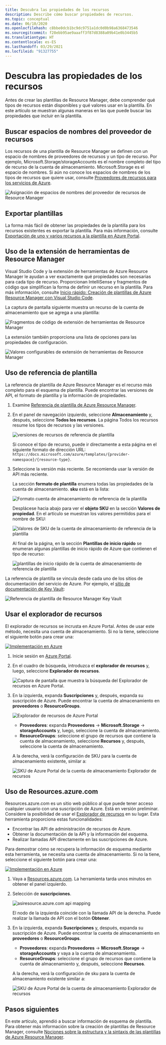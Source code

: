 ```yaml
---
title: Descubra las propiedades de los recursos
description: Describe cómo buscar propiedades de recursos.
ms.topic: conceptual
ms.date: 06/10/2020
ms.openlocfilehash: c8bbe0dcb1bc9dc9751a1dc0d0b98a6368473546
ms.sourcegitcommit: f28ebb95ae9aaaff3f87d8388a09b41e0b3445b5
ms.translationtype: HT
ms.contentlocale: es-ES
ms.lasthandoff: 03/29/2021
ms.locfileid: "91327755"
---
```

# <a name="discover-resource-properties"></a>Descubra las propiedades de los recursos

Antes de crear las plantillas de Resource Manager, debe comprender qué tipos de recursos están disponibles y qué valores usar en la plantilla. En este artículo se muestran algunas maneras en las que puede buscar las propiedades que incluir en la plantilla.

## <a name="find-resource-provider-namespaces"></a>Buscar espacios de nombres del proveedor de recursos

Los recursos de una plantilla de Resource Manager se definen con un espacio de nombres de proveedores de recursos y un tipo de recurso. Por ejemplo, Microsoft.Storage/storageAccounts es el nombre completo del tipo de recurso de la cuenta de almacenamiento. Microsoft.Storage es el espacio de nombres. Si aún no conoce los espacios de nombres de los tipos de recursos que quiere usar, consulte [Proveedores de recursos para los servicios de Azure](../management/azure-services-resource-providers.md).

![Asignación de espacios de nombres del proveedor de recursos de Resource Manager](./media/view-resources/resource-provider-namespace-and-azure-service-mapping.png)

## <a name="export-templates"></a>Exportar plantillas

La forma más fácil de obtener las propiedades de la plantilla para los recursos existentes es exportar la plantilla. Para más información, consulte [Exportación de uno y varios recursos a la plantilla en Azure Portal](./export-template-portal.md).

## <a name="use-resource-manager-tools-extension"></a>Uso de la extensión de herramientas de Resource Manager

Visual Studio Code y la extensión de herramientas de Azure Resource Manager le ayudan a ver exactamente qué propiedades son necesarias para cada tipo de recurso. Proporcionan IntelliSense y fragmentos de código que simplifican la forma de definir un recurso en la plantilla. Para más información, consulte [Inicio rápido: Creación de plantillas de Azure Resource Manager con Visual Studio Code](./quickstart-create-templates-use-visual-studio-code.md#add-an-azure-resource).

La captura de pantalla siguiente muestra un recurso de la cuenta de almacenamiento que se agrega a una plantilla:

![Fragmentos de código de extensión de herramientas de Resource Manager](./media/view-resources/resource-manager-tools-extension-snippets.png)

La extensión también proporciona una lista de opciones para las propiedades de configuración.

![Valores configurables de extensión de herramientas de Resource Manager](./media/view-resources/resource-manager-tools-extension-configurable-properties.png)

## <a name="use-template-reference"></a>Uso de referencia de plantilla

La referencia de plantilla de Azure Resource Manager es el recurso más completo para el esquema de plantilla. Puede encontrar las versiones de API, el formato de plantilla y la información de propiedades.

1. Examine [Referencia de plantilla de Azure Resource Manager](/azure/templates/).
1. En el panel de navegación izquierdo, seleccione **Almacenamiento** y, después, seleccione **Todos los recursos**. La página Todos los recursos resume los tipos de recursos y las versiones.

    ![versiones de recursos de referencia de plantilla](./media/view-resources/resource-manager-template-reference-resource-versions.png)

    Si conoce el tipo de recurso, puede ir directamente a esta página en el siguiente formato de dirección URL: `https://docs.microsoft.com/azure/templates/{provider-namespace}/{resource-type}`.

1. Seleccione la versión más reciente. Se recomienda usar la versión de API más reciente.

    La sección **formato de plantilla** enumera todas las propiedades de la cuenta de almacenamiento. **sku** está en la lista:

    ![Formato cuenta de almacenamiento de referencia de la plantilla](./media/view-resources/resource-manager-template-reference-storage-account-sku.png)

    Desplácese hacia abajo para ver el **objeto SKU** en la sección **Valores de propiedad**. En el artículo se muestran los valores permitidos para el nombre de SKU:

    ![Valores de SKU de la cuenta de almacenamiento de referencia de la plantilla](./media/view-resources/resource-manager-template-reference-storage-account-sku-values.png)

    Al final de la página, en la sección **Plantillas de inicio rápido** se enumeran algunas plantillas de inicio rápido de Azure que contienen el tipo de recurso:

    ![plantillas de inicio rápido de la cuenta de almacenamiento de referencia de plantilla](./media/view-resources/resource-manager-template-reference-quickstart-templates.png)

La referencia de plantilla se vincula desde cada uno de los sitios de documentación del servicio de Azure.  Por ejemplo, el [sitio de documentación de Key Vault](../../key-vault/general/overview.md):

![Referencia de plantilla de Resource Manager Key Vault](./media/view-resources/resource-manager-template-reference-key-vault.png)

## <a name="use-resource-explorer"></a>Usar el explorador de recursos

El explorador de recursos se incrusta en Azure Portal. Antes de usar este método, necesita una cuenta de almacenamiento. Si no la tiene, seleccione el siguiente botón para crear una:

[![Implementación en Azure](https://aka.ms/deploytoazurebutton)](https://portal.azure.com/#create/Microsoft.Template/uri/https%3a%2f%2fraw.githubusercontent.com%2fAzure%2fazure-quickstart-templates%2fmaster%2f101-storage-account-create%2fazuredeploy.json)

1. Inicie sesión en [Azure Portal](https://portal.azure.com).
1. En el cuadro de búsqueda, introduzca el **explorador de recursos** y, luego, seleccione **Explorador de recursos**.

    ![Captura de pantalla que muestra la búsqueda del Explorador de recursos en Azure Portal.](./media/view-resources/azure-portal-resource-explorer.png)

1. En la izquierda, expanda **Suscripciones** y, después, expanda su suscripción de Azure. Puede encontrar la cuenta de almacenamiento en **proveedores** o **ResourceGroups**.

    ![Explorador de recursos de Azure Portal](./media/view-resources/azure-portal-resource-explorer-home.png)

    - **Proveedores**: expanda **Proveedores** -> **Microsoft.Storage** -> **storageAccounts** y, luego, seleccione la cuenta de almacenamiento.
    - **ResourceGroups**: seleccione el grupo de recursos que contiene la cuenta de almacenamiento, seleccione **Recursos** y, después, seleccione la cuenta de almacenamiento.

    A la derecha, verá la configuración de SKU para la cuenta de almacenamiento existente, similar a:

    ![SKU de Azure Portal de la cuenta de almacenamiento Explorador de recursos](./media/view-resources/azure-portal-resource-explorer-sku.png)

## <a name="use-resourcesazurecom"></a>Uso de Resources.azure.com

Resources.azure.com es un sitio web público al que puede tener acceso cualquier usuario con una suscripción de Azure. Está en versión preliminar.  Considere la posibilidad de usar el [Explorador de recursos](#use-resource-explorer) en su lugar. Esta herramienta proporciona estas funcionalidades:

- Encontrar las API de administración de recursos de Azure.
- Obtener la documentación de la API y la información del esquema.
- Realizar llamadas API directamente en las suscripciones de Azure.

Para demostrar cómo se recupera la información de esquema mediante esta herramienta, se necesita una cuenta de almacenamiento. Si no la tiene, seleccione el siguiente botón para crear una:

[![Implementación en Azure](https://aka.ms/deploytoazurebutton)](https://portal.azure.com/#create/Microsoft.Template/uri/https%3a%2f%2fraw.githubusercontent.com%2fAzure%2fazure-quickstart-templates%2fmaster%2f101-storage-account-create%2fazuredeploy.json)

1. Vaya a [Resources.azure.com](https://resources.azure.com/). La herramienta tarda unos minutos en obtener el panel izquierdo.
1. Selección de **suscripciones**.

    ![asiresource.azure.com api mapping](./media/view-resources/resources-azure-com-api-mapping.png)

    El nodo de la izquierda coincide con la llamada API de la derecha. Puede realizar la llamada de API con el botón **Obtener**.
1. En la izquierda, expanda **Suscripciones** y, después, expanda su suscripción de Azure. Puede encontrar la cuenta de almacenamiento en **proveedores** o **ResourceGroups**.

    - **Proveedores**: expanda **Proveedores** -> **Microsoft.Storage** -> **storageAccounts** y vaya a la cuenta de almacenamiento.
    - **ResourceGroups**: seleccione el grupo de recursos que contiene la cuenta de almacenamiento y, después, seleccione **Recursos**.

    A la derecha, verá la configuración de sku para la cuenta de almacenamiento existente similar a:

    ![SKU de Azure Portal de la cuenta de almacenamiento Explorador de recursos](./media/view-resources/azure-portal-resource-explorer-sku.png)

## <a name="next-steps"></a>Pasos siguientes

En este artículo, aprendió a buscar información de esquema de plantilla. Para obtener más información sobre la creación de plantillas de Resource Manager, consulte [Nociones sobre la estructura y la sintaxis de las plantillas de Azure Resource Manager](./template-syntax.md).
